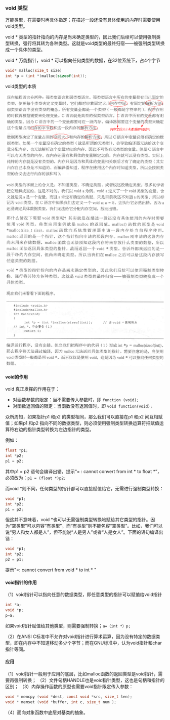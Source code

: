 ### void 类型

万能类型，在需要时再具体指定；在描述一段还没有具体使用的内存时需要使用void类型。

void * 类型的指针指向的内存是尚未确定类型的，因此我们后续可以使用强制类型转换，强行将其转为各种类型。这就是void类型的最终归宿——被强制类型转换成一个具体的类型。

void * 万能指针，void * 可以指向任何类型的数据，在32位系统下，占4个字节

```c
void* malloc(size_t size)
int *p = (int *)malloc(sizeof(int));
```
void类型的本质

![1500220095866](images/1500220095866.png)

![1500220228842](images/1500220228842.png)

![1500220302522](images/1500220302522.png)

#### void的作用

void 真正发挥的作用在于：

- 对函数参数的限定：当不需要传入参数时，即 `function (void);`
- 对函数返回值的限定：当函数没有返回值时，即 `void function(void);`

众所周知，如果指针p1 和p2 的类型相同，那么我们可以直接在p1 和p2 间互相赋值；如果p1 和p2 指向不同的数据类型，则必须使用强制类型转换运算符把赋值运算符右边的指针类型转换为左边指针的类型。

例如：

```c
float *p1;
int *p2;
p1 = p2;
```


其中p1 = p2 语句会编译出错，提示“= : cannot convert from int * to float *”，必须改为：`p1 = (float *)p2;`

而void *则不同，任何类型的指针都可以直接赋值给它，无需进行强制类型转换：

```c
void *p1;
int *p2;
p1 = p2;
```

但这并不意味着，void *也可以无需强制类型转换地赋给其它类型的指针。因为“空类型”可以包容“有类型”，而“有类型”则不能包容“空类型”。比如，我们可以说“男人和女人都是人”，但不能说“人是男人”或者“人是女人”。下面的语句编译出错：

```c
void *p1;
int *p2;
p2 = p1;
```

提示"=: cannot convert from void * to int * "

#### void指针的作用

（1）void指针可以指向任意的数据类型，即任意类型的指针可以赋值给void指针

```c
int *a;
void *p;
p=a;
```
如果void指针赋值给其他类型，则需要强制转换；`a=（int *）p;`

（2）在ANSI C标准中不允许对void指针进行算术运算，因为没有特定的数据类型，即在内存中不知道移动多少个字节；而在GNU标准中，认为void指针和char指针等同。

#### 应用

（1）void指针一般用于应用的底层，比如malloc函数的返回类型是void指针，需要再强制转换；
（2）文件句柄HANDLE也是void指针类型，这也是句柄和指针的区别；
（3）内存操作函数的原型也需要void指针限定传入参数：

```c
void * memcpy (void *dest, const void *src, size_t len);
void * memset (void *buffer, int c, size_t num );
```
（4）面向对象函数中底层对基类的抽象。